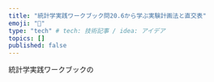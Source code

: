 ```yaml
---
title: "統計学実践ワークブック問20.6から学ぶ実験計画法と直交表"
emoji: "👋"
type: "tech" # tech: 技術記事 / idea: アイデア
topics: []
published: false
---
```

統計学実践ワークブックの
